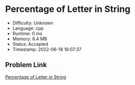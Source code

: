 # Percentage of Letter in String

- Difficulty: Unknown
- Language: cpp
- Runtime: 0 ms
- Memory: 6.4 MB
- Status: Accepted
- Timestamp: 2022-06-18 16:07:37

## Problem Link
[Percentage of Letter in String](https://leetcode.com/problems/percentage-of-letter-in-string)

